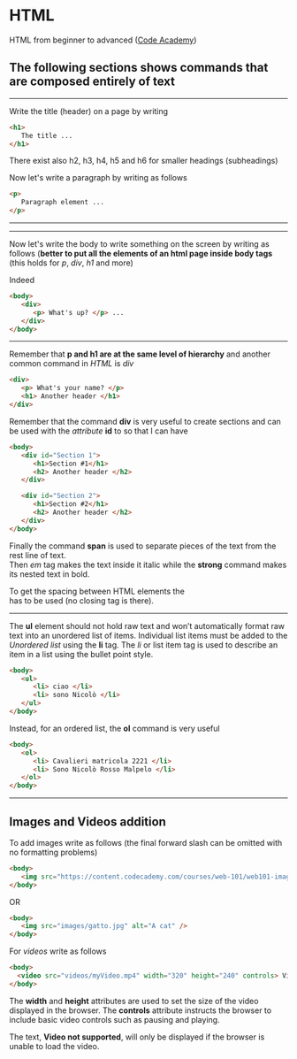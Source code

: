 # HTML
HTML from beginner to advanced ([Code Academy](https://www.codecademy.com/learn))

## The following sections shows commands that are composed entirely of text
***
Write the title (header) on a page by writing 
```html
<h1>
   The title ...
</h1>
```
There exist also h2, h3, h4, h5 and h6 for smaller headings (subheadings)

Now let's write a paragraph by writing as follows

```html
<p>
   Paragraph element ...
</p>
```
***


***
Now let's write the body to write something on the screen by writing as follows (**better to put all the elements of an html page inside body tags** (this holds for *p*, *div*, *h1* and more)

Indeed

```html
<body>
   <div>
      <p> What's up? </p> ...
   </div>
</body>
```
***

Remember that **p and h1 are at the same level of hierarchy** and another common command in *HTML* is *div*
```html
<div>
   <p> What's your name? </p>
   <h1> Another header </h1>
</div>
```

Remember that the command **div** is very useful to create sections and can be used with the *attribute* **id** to so that I can have
```html
<body>
   <div id="Section 1">
      <h1>Section #1</h1>
      <h2> Another header </h2>
   </div>

   <div id="Section 2">
      <h1>Section #2</h1>
      <h2> Another header </h2>
   </div>
</body>
```

   Finally the command **span** is used to separate pieces of the text from the rest line of text.  
   Then *em* tag makes the text inside it italic while the **strong** command makes its nested text in bold.  

   To get the spacing between HTML elements the **<br>** has to be used (no closing tag is there).
***
The **ul** element should not hold raw text and won’t automatically format raw text into an unordered list of items. Individual list items must be added to the *Unordered list* using the **li** tag. The *li* or list item tag is used to describe an item in a list using the bullet point style.
```html
<body>
   <ul>
      <li> ciao </li>
      <li> sono Nicolò </li>
   </ul>
</body>
```
Instead, for an ordered list, the **ol** command is very useful
```html
<body>
   <ol>
      <li> Cavalieri matricola 2221 </li>
      <li> Sono Nicolò Rosso Malpelo </li>
   </ol>
</body>
```
***

## Images and Videos addition
To add images write as follows (the final forward slash can be omitted with no formatting problems)
```html
<body>
   <img src="https://content.codecademy.com/courses/web-101/web101-image_brownbear.jpg" alt="Add a description of the image in case it is not loaded properly on the web page (to help everyone such impaired users)" />
</body>
```
OR  
```html
<body>
   <img src="images/gatto.jpg" alt="A cat" />
</body>
```
For *videos* write as follows  
```html
<body>
  <video src="videos/myVideo.mp4" width="320" height="240" controls> Video not supported </video>
</body>
```
The **width** and **height** attributes are used to set the size of the video displayed in the browser. The **controls** attribute instructs the browser to include basic video controls such as pausing and playing.

The text, **Video not supported**, will only be displayed if the browser is unable to load the video.
